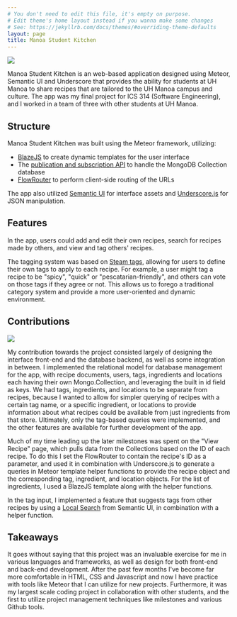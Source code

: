 ```yaml
---
# You don't need to edit this file, it's empty on purpose.
# Edit theme's home layout instead if you wanna make some changes
# See: https://jekyllrb.com/docs/themes/#overriding-theme-defaults
layout: page
title: Manoa Student Kitchen
---
```


<img class="ui image" src="https://kguinto.github.io/images/MSK_Home.png">

Manoa Student Kitchen is an web-based application designed using Meteor, Semantic UI and Underscore that provides the ability for students at UH Manoa to share recipes that are tailored to the UH Manoa campus and culture. The app was my final project for ICS 314 (Software Engineering), and I worked in a team of three with other students at UH Manoa.

## Structure

Manoa Student Kitchen was built using the Meteor framework, utilizing:
* [BlazeJS](http://docs.meteor.com/api/blaze.html) to create dynamic templates for the user interface
* The [publication and subscription API](http://docs.meteor.com/api/blaze.html) to handle the MongoDB Collection database
* [FlowRouter](https://guide.meteor.com/routing.html#flow-router) to perform client-side routing of the URLs

The app also utilized [Semantic UI](https://semantic-ui.com/) for interface assets and [Underscore.js](http://underscorejs.org/) for JSON manipulation.

## Features

In the app, users could add and edit their own recipes, search for recipes made by others, and view and tag others' recipes.

The tagging system was based on [Steam tags](http://store.steampowered.com/tag/), allowing for users to define their own tags to apply to each recipe. For example, a user might tag a recipe to be "spicy", "quick" or "pescatarian-friendly", and others can vote on those tags if they agree or not. This allows us to forego a traditional category system and provide a more user-oriented and dynamic environment.

## Contributions
<img class="ui image" src="https://kguinto.github.io/images/MSK_View_Recipe.png">

My contribution towards the project consisted largely of designing the interface front-end and the database backend, as well as some integration in between. I implemented the relational model for database management for the app, with recipe documents, users, tags, ingredients and locations each having their own Mongo.Collection, and leveraging the built in id field as keys. We had tags, ingredients, and locations to be separate from recipes, because I wanted to allow for simpler querying of recipes with a certain tag name, or a specific ingredient, or locations to provide information about what recipes could be available from just ingredients from that store. Ultimately, only the tag-based queries were implemented, and the other features are available for further development of the app.

Much of my time leading up the later milestones was spent on the "View Recipe" page, which pulls data from the Collections based on the ID of each recipe. To do this I set the FlowRouter to contain the recipe's ID as a parameter, and used it in combination with Underscore.js to generate a queries in Meteor template helper functions to provide the recipe object and the corresponding tag, ingredient, and location objects. For the list of ingredients, I used a BlazeJS template along with the helper functions.

In the tag input, I implemented a feature that suggests tags from other recipes by using a [Local Search](https://semantic-ui.com/modules/search.html#local-search) from Semantic UI, in combination with a helper function.

## Takeaways

It goes without saying that this project was an invaluable exercise for me in various languages and frameworks, as well as design for both front-end and back-end development. After the past few months I've become far more comfortable in HTML, CSS and Javascript and now I have practice with tools like Meteor that I can utilize for new projects. Furthermore, it was my largest scale coding project in collaboration with other students, and the first to utilize project management techniques like milestones and various Github tools.

